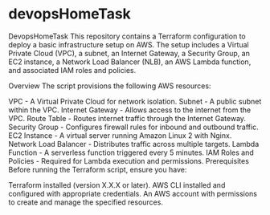 # devopsHomeTask
DevopsHomeTask
This repository contains a Terraform configuration to deploy a basic infrastructure setup on AWS. The setup includes a Virtual Private Cloud (VPC), a subnet, an Internet Gateway, a Security Group, an EC2 instance, a Network Load Balancer (NLB), an AWS Lambda function, and associated IAM roles and policies.

Overview
The script provisions the following AWS resources:

VPC - A Virtual Private Cloud for network isolation.
Subnet - A public subnet within the VPC.
Internet Gateway - Allows access to the internet from the VPC.
Route Table - Routes internet traffic through the Internet Gateway.
Security Group - Configures firewall rules for inbound and outbound traffic.
EC2 Instance - A virtual server running Amazon Linux 2 with Nginx.
Network Load Balancer - Distributes traffic across multiple targets.
Lambda Function - A serverless function triggered every 5 minutes.
IAM Roles and Policies - Required for Lambda execution and permissions.
Prerequisites
Before running the Terraform script, ensure you have:

Terraform installed (version X.X.X or later).
AWS CLI installed and configured with appropriate credentials.
An AWS account with permissions to create and manage the specified resources.

